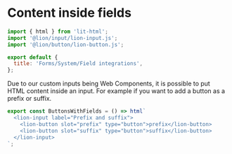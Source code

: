 [//]: # 'AUTO INSERT HEADER PREPUBLISH'

# Content inside fields

```js script
import { html } from 'lit-html';
import '@lion/input/lion-input.js';
import '@lion/button/lion-button.js';

export default {
  title: 'Forms/System/Field integrations',
};
```

Due to our custom inputs being Web Components, it is possible to put HTML content inside an input.
For example if you want to add a button as a prefix or suffix.

```js preview-story
export const ButtonsWithFields = () => html`
  <lion-input label="Prefix and suffix">
    <lion-button slot="prefix" type="button">prefix</lion-button>
    <lion-button slot="suffix" type="button">suffix</lion-button>
  </lion-input>
`;
```
